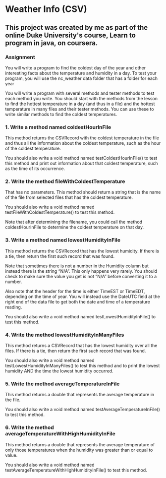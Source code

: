 # Weather Info (CSV)

## This project was created by me as part of the online Duke University's course, Learn to program in java, on coursera.

### Assignment

You will write a program to find the coldest day of the year and other interesting facts about the temperature and humidity in a day. To test your program, you will use the nc_weather data folder that has a folder for each year

You will write a program with several methods and  tester methods to test each method you write. You should start with the methods from the lesson to find the hottest temperature in a day (and thus in a file) and the hottest temperature in many files and their tester methods. You can use these to write similar methods to find the coldest temperatures.

### 1. Write a method named coldestHourInFile
This method returns the CSVRecord with the coldest temperature in the file and thus all the information about the coldest temperature, such as the hour of the coldest temperature. 

You should also write a void method named testColdestHourInFile() to test this method and print out information about that coldest temperature, such as the time of its occurrence.

### 2. Write the method fileWithColdestTemperature
That has no parameters. This method should return a string that is the name of the file from selected files that has the coldest temperature. 

You should also write a void method named testFileWithColdestTemperature() to test this method. 

Note that after determining the filename, you could call the method coldestHourInFile to determine the coldest temperature on that day.

### 3. Write a method named lowestHumidityInFile
This method returns the CSVRecord that has the lowest humidity. If there is a tie, then return the first such record that was found.

Note that sometimes there is not a number in the Humidity column but instead there is the string “N/A”. This only happens very rarely. You should check to make sure the value you get is not “N/A” before converting it to a number.

Also note that the header for the time is either TimeEST or TimeEDT, depending on the time of year. You will instead use the DateUTC field at the right end of the data file to  get both the date and time of a temperature reading.

You should also write a void method named testLowestHumidityInFile() to test this method.

### 4. Write the method lowestHumidityInManyFiles
This method returns a CSVRecord that has the lowest humidity over all the files. If there is a tie, then return the first such record that was found. 

You should also write a void method named testLowestHumidityInManyFiles() to test this method and to print the lowest humidity AND the time the lowest humidity occurred.

### 5. Write the method averageTemperatureInFile
This method returns a double that represents the average temperature in the file. 

You should also write a void method named testAverageTemperatureInFile() to test this method.

### 6. Write the method averageTemperatureWithHighHumidityInFile
This method returns a double that represents the average temperature of only those temperatures when the humidity was greater than or equal to value. 

You should also write a void method named testAverageTemperatureWithHighHumidityInFile() to test this method.
